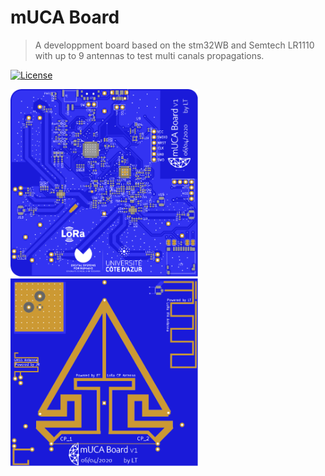 # mUCA Board
> A developpment board based on the stm32WB and Semtech LR1110 with up to 9 antennas to test multi canals propagations.

[![License](http://img.shields.io/:license-mit-blue.svg)](http://doge.mit-license.org)

<img src="img/mUCA_Base_top.svg" alt="drawing" width="300"/>
<img src="img/mUCA_Ant_bottom.svg" alt="drawing" width="300"/>

